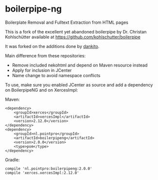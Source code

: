 boilerpipe-ng
==========

Boilerplate Removal and Fulltext Extraction from HTML pages

This is a fork of the excellent yet abandoned boilerpipe by Dr. Christan Kohlschütter available at https://github.com/kohlschutter/boilerpipe

It was forked on the additions done by [dankito](https://github.com/dankito/boilerpipe).

Main difference from these repositories:
- Remove included nekohtml and depend on Maven resource instead
- Apply for inclusion in JCenter
- Name change to avoid namespace conflicts

To use, make sure you enabled JCenter as source and add a dependency on BoilerpipeNG and on XercesImpl:

Maven:

```
<dependency>
    <groupId>xerces</groupId>
    <artifactId>xercesImpl</artifactId>
    <version>2.12.0</version>
</dependency>
<dependency>
    <groupId>nl.pointpro</groupId>
    <artifactId>boilerpipeng</artifactId>
    <version>2.0.0</version>
    <type>pom</type>
</dependency>
```

Gradle:
```
compile 'nl.pointpro:boilerpipeng:2.0.0'
compile 'xerces.xercesImpl:2.12.0'
```